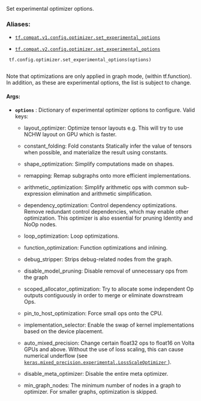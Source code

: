 Set experimental optimizer options.



### Aliases:

- [ `tf.compat.v1.config.optimizer.set_experimental_options` ](/api_docs/python/tf/config/optimizer/set_experimental_options)

- [ `tf.compat.v2.config.optimizer.set_experimental_options` ](/api_docs/python/tf/config/optimizer/set_experimental_options)



```
 tf.config.optimizer.set_experimental_options(options)
 
```

Note that optimizations are only applied in graph mode, (within tf.function).
In addition, as these are experimental options, the list is subject to change.



#### Args:

- **`options`** : Dictionary of experimental optimizer options to configure.
Valid keys:



    - layout_optimizer: Optimize tensor layouts
e.g. This will try to use NCHW layout on GPU which is faster.

    - constant_folding: Fold constants
Statically infer the value of tensors when possible, and materialize the
result using constants.

    - shape_optimization: Simplify computations made on shapes.

    - remapping: Remap subgraphs onto more efficient implementations.

    - arithmetic_optimization: Simplify arithmetic ops with common
sub-expression elimination and arithmetic simplification.

    - dependency_optimization: Control dependency optimizations. Remove
redundant control dependencies, which may enable other optimization.
This optimizer is also essential for pruning Identity and NoOp nodes.

    - loop_optimization: Loop optimizations.

    - function_optimization: Function optimizations and inlining.

    - debug_stripper: Strips debug-related nodes from the graph.

    - disable_model_pruning: Disable removal of unnecessary ops from the graph

    - scoped_allocator_optimization: Try to allocate some independent Op
outputs contiguously in order to merge or eliminate downstream Ops.

    - pin_to_host_optimization: Force small ops onto the CPU.

    - implementation_selector: Enable the swap of kernel implementations based
on the device placement.

    - auto_mixed_precision: Change certain float32 ops to float16 on Volta
GPUs and above. Without the use of loss scaling, this can cause
numerical underflow (see
[ `keras.mixed_precision.experimental.LossScaleOptimizer` ](https://tensorflow.google.cn/api_docs/python/tf/keras/mixed_precision/experimental/LossScaleOptimizer)).

    - disable_meta_optimizer: Disable the entire meta optimizer.

    - min_graph_nodes: The minimum number of nodes in a graph to optimizer.
For smaller graphs, optimization is skipped.

